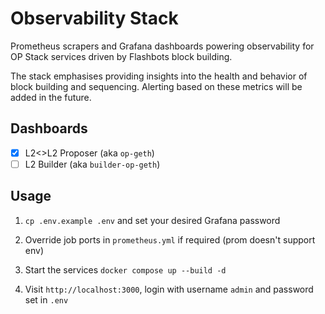 # Observability Stack

Prometheus scrapers and Grafana dashboards powering observability for OP Stack
services driven by Flashbots block building.

The stack emphasises providing insights into the health and behavior of
block building and sequencing. Alerting based on these metrics will be added in
the future.

## Dashboards

- [x] L2<>L2 Proposer (aka `op-geth`)
- [ ] L2 Builder (aka `builder-op-geth`)

## Usage

1. `cp .env.example .env` and set your desired Grafana password

2. Override job ports in `prometheus.yml` if required (prom doesn't support env)

3. Start the services `docker compose up --build -d`

4. Visit `http://localhost:3000`, login with username `admin` and password
set in `.env`
